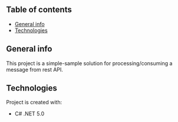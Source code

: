 ## Table of contents
* [General info](#general-info)
* [Technologies](#technologies)
## General info
This project is a simple-sample solution for processing/consuming a message from rest API.
## Technologies
Project is created with:
* C# .NET 5.0
